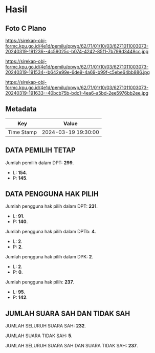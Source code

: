 # Hasil

## Foto C Plano

https://sirekap-obj-formc.kpu.go.id/4e1d/pemilu/ppwp/62/71/01/10/03/6271011003073-20240319-191236--4c59025c-b074-4242-85f1-7b799d3448cc.jpg

https://sirekap-obj-formc.kpu.go.id/4e1d/pemilu/ppwp/62/71/01/10/03/6271011003073-20240319-191534--b642e99e-6de9-4a69-b99f-c5ebe64bb886.jpg

https://sirekap-obj-formc.kpu.go.id/4e1d/pemilu/ppwp/62/71/01/10/03/6271011003073-20240319-191633--40bcb75b-bdc1-4ea6-a5bd-2ee5976bb2ee.jpg


## Metadata

| Key        | Value               |
| ---------- | ------------------- |
| Time Stamp | 2024-03-19 19:30:00 |


## DATA PEMILIH TETAP

Jumlah pemilih dalam DPT: **299**.
 * L: **154**.
 * P: **145**.

## DATA PENGGUNA HAK PILIH

Jumlah pengguna hak pilih dalam DPT: **231**.
 * L: **91**.
 * P: **140**.

Jumlah pengguna hak pilih dalam DPTb: **4**.
 * L: **2**.
 * P: **2**.

Jumlah pengguna hak pilih dalam DPK: **2**.
 * L: **2**.
 * P: **0**.

Jumlah pengguna hak pilih: **237**.
 * L: **95**.
 * P: **142**.

## JUMLAH SUARA SAH DAN TIDAK SAH

JUMLAH SELURUH SUARA SAH: **232**.

JUMLAH SUARA TIDAK SAH: **5**.

JUMLAH SELURUH SUARA SAH DAN SUARA TIDAK SAH: **237**.


